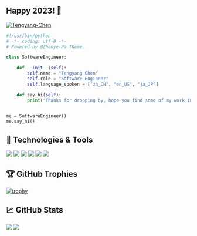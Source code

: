 ## Happy 2023! 👋

<p align="left">
  <a href="https://github.com/Tengyang-Chen">
    <img src="https://komarev.com/ghpvc/?username=Tengyang-Chen" alt="Tengyang-Chen" />
  </a>
</p>

```python
#!/usr/bin/python
# -*- coding: utf-8 -*-
# Powered by @Zhenye-Na Theme.

class SoftwareEngineer:

    def __init__(self):
        self.name = "Tengyang Chen"
        self.role = "Software Engineer"
        self.language_spoken = ["zh_CN", "en_US", "ja_JP"]

    def say_hi(self):
        print("Thanks for dropping by, hope you find some of my work interesting.")


me = SoftwareEngineer()
me.say_hi()
```

## 🔧 Technologies & Tools

![](https://img.shields.io/badge/OS-Linux-informational?style=flat&logo=linux&logoColor=white&color=6aa6f8)
![](https://img.shields.io/badge/OS-Mac-informational?style=flat&logo=linux&logoColor=white&color=6aa6f8)
![](https://img.shields.io/badge/Editor-VS_Code-informational?style=flat&logo=visual-studio-code&logoColor=white&color=6aa6f8)
![](https://img.shields.io/badge/Code-Python-informational?style=flat&logo=python&logoColor=white&color=6aa6f8)
![](https://img.shields.io/badge/Shell-Bash-informational?style=flat&logo=gnu-bash&logoColor=white&color=6aa6f8)
![](https://img.shields.io/badge/Tools-Docker-informational?style=flat&logo=docker&logoColor=white&color=6aa6f8)

## 🏆 GitHub Trophies
[![trophy](https://github-profile-trophy.vercel.app/?username=Tengyang-Chen&theme=nord&column=7)](https://github.com/ryo-ma/github-profile-trophy)

## &#x1f4c8; GitHub Stats
<a href="https://github.com/anuraghazra/github-readme-stats">
  <img align="left" src="https://github-readme-stats.vercel.app/api?username=Tengyang-Chen&count_private=true&show_icons=true" />
</a>
<a href="https://github.com/anuraghazra/github-readme-stats">
  <img align="left" src="https://github-readme-stats.vercel.app/api/top-langs/?username=Tengyang-Chen" />
</a>
